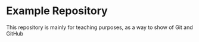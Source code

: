 # Example Repository

This repository is mainly for teaching purposes, as a way to show of Git and GitHub